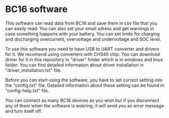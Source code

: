 # BC16 software
This software can read data from BC16 and save them in csv file that you can easily read. You can also set your email adress and get warnings in case something happens with your battery. You can set limits for charging and discharging overcurrent, overvoltage and undervoltage and SOC level.


To use this software you need to have USB to UART converter and drivers for it. We recomend using converters with CH340 chip. You can download driver for it in this repository in "driver" folder which is in windows and linux folder. You can find detailed information about driver installation in "driver_installation.txt" file.

Before you can start using the software, you have to set correct setting into the "config.txt" file. Datailed information about these setting can be found in "config-help.txt" file.

You can connect as many BC16 devices as you wish but if you disconnect any of them when the software is wokring, it will send you an error message and turn itself off.
